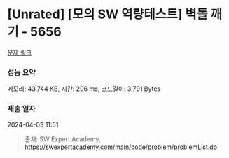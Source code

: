 # [Unrated] [모의 SW 역량테스트] 벽돌 깨기 - 5656 

[문제 링크](https://swexpertacademy.com/main/code/problem/problemDetail.do?contestProbId=AWXRQm6qfL0DFAUo) 

### 성능 요약

메모리: 43,744 KB, 시간: 206 ms, 코드길이: 3,791 Bytes

### 제출 일자

2024-04-03 11:51



> 출처: SW Expert Academy, https://swexpertacademy.com/main/code/problem/problemList.do